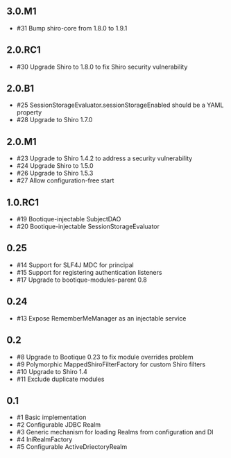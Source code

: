 ## 3.0.M1

* #31 Bump shiro-core from 1.8.0 to 1.9.1

## 2.0.RC1

* #30 Upgrade Shiro to 1.8.0 to fix Shiro security vulnerability

## 2.0.B1

* #25 SessionStorageEvaluator.sessionStorageEnabled should be a YAML property
* #28 Upgrade to Shiro 1.7.0

## 2.0.M1

* #23 Upgrade to Shiro 1.4.2 to address a security vulnerability
* #24 Upgrade Shiro to 1.5.0
* #26 Upgrade to Shiro 1.5.3
* #27 Allow configuration-free start

## 1.0.RC1

* #19 Bootique-injectable SubjectDAO
* #20 Bootique-injectable SessionStorageEvaluator

## 0.25

* #14 Support for SLF4J MDC for principal
* #15 Support for registering authentication listeners
* #17 Upgrade to bootique-modules-parent 0.8

## 0.24

* #13 Expose RememberMeManager as an injectable service

## 0.2

* #8 Upgrade to Bootique 0.23 to fix module overrides problem
* #9 Polymorphic MappedShiroFilterFactory for custom Shiro filters
* #10 Upgrade to Shiro 1.4 
* #11 Exclude duplicate modules

## 0.1

* #1 Basic implementation
* #2 Configurable JDBC Realm
* #3 Generic mechanism for loading Realms from configuration and DI
* #4 IniRealmFactory
* #5 Configurable ActiveDriectoryRealm
